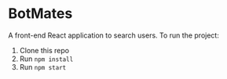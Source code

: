 # BotMates

A front-end React application to search users.
To run the project:

1. Clone this repo
2. Run `npm install`
3. Run `npm start`

